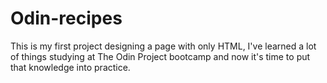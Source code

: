 # Odin-recipes

This is my first project designing a page with only HTML, I've learned a lot of things studying at The Odin Project bootcamp and now it's time to put that knowledge into practice.
